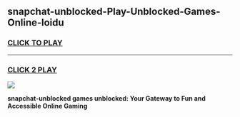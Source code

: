 
## snapchat-unblocked-Play-Unblocked-Games-Online-loidu
<h3>
<a href="https://premium76.site?title=snapchat-unblocked&ref=25A">CLICK TO PLAY</a></h3>
<hr>

<h3>
<a href="https://premium76.site?title=snapchat-unblocked&ref=25A">CLICK 2 PLAY</a>
  
</h3>

<a href="https://premium76.site?title=snapchat-unblocked&ref=25A"><img src="https://clearcache.store/games.png"></a>


**snapchat-unblocked games unblocked: Your Gateway to Fun and Accessible Online Gaming**

